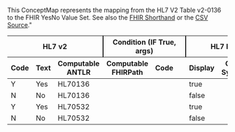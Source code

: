
This ConceptMap represents the mapping from the HL7 V2 Table v2-0136 to the FHIR YesNo Value Set. See also the <a href='https://github.com/HL7/v2-to-fhir/blob/master/tank/ConceptMap v2-0136 to YesNo.fsh'>FHIR Shorthand</a> or the <a href='https://github.com/HL7/v2-to-fhir/blob/master/mappings/'>CSV Source</a>."
<table class='grid'><thead>
<tr><th colspan='3' style='border-right: 2px solid black;'>HL7 v2</th><th colspan='3' style='border-right: 2px solid black;'>Condition (IF True, args)</th><th colspan='4'>HL7 FHIR</th><th>Comments</th></tr>
<tr><th>Code</th><th>Text</th><th>Computable ANTLR</th><th>Computable FHIRPath</th><th>Code</th><th>&#xA0;</th><th>Display</th><th>Code System</th><th>&#xA0;</th></tr></thead>
<tbody>
<tr><td>Y</td><td>Yes</td><td style='border-right: 2px'>HL70136</td><td></td><td></td><td style='border-right: 2px'></td><td>true</td><td></td><td></td><td></td><td></td></tr>
<tr><td>N</td><td>No</td><td style='border-right: 2px'>HL70136</td><td></td><td></td><td style='border-right: 2px'></td><td>false</td><td></td><td></td><td></td><td></td></tr>
<tr><td>Y</td><td>Yes</td><td style='border-right: 2px'>HL70532</td><td></td><td></td><td style='border-right: 2px'></td><td>true</td><td></td><td></td><td></td><td></td></tr>
<tr><td>N</td><td>No</td><td style='border-right: 2px'>HL70532</td><td></td><td></td><td style='border-right: 2px'></td><td>false</td><td></td><td></td><td></td><td></td></tr>
</tbody></table>

